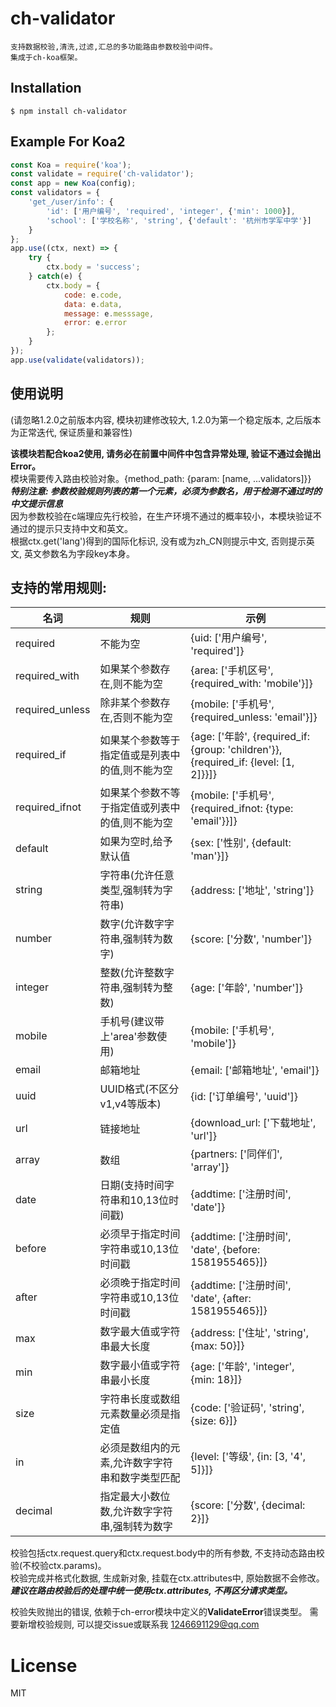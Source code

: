 
# ch-validator
    支持数据校验,清洗,过滤,汇总的多功能路由参数校验中间件。
    集成于ch-koa框架。

## Installation

```
$ npm install ch-validator
```


## Example For Koa2

```js
const Koa = require('koa');
const validate = require('ch-validator');
const app = new Koa(config);
const validators = {
    'get_/user/info': {
        'id': ['用户编号', 'required', 'integer', {'min': 1000}],
        'school': ['学校名称', 'string', {'default': '杭州市学军中学'}]
    }
};
app.use((ctx, next) => {
    try {
        ctx.body = 'success';
    } catch(e) {
        ctx.body = {
            code: e.code,
            data: e.data,
            message: e.messsage,
            error: e.error
        };
    }
});
app.use(validate(validators));
```

## 使用说明

(请忽略1.2.0之前版本内容, 模块初建修改较大, 1.2.0为第一个稳定版本, 之后版本为正常迭代, 保证质量和兼容性) 

**该模块若配合koa2使用, 请务必在前置中间件中包含异常处理, 验证不通过会抛出Error。**  
模块需要传入路由校验对象。{method_path: {param: [name, ...validators]}}  
***特别注意: 参数校验规则列表的第一个元素，必须为参数名，用于检测不通过时的中文提示信息***  
因为参数校验在c端理应先行校验，在生产环境不通过的概率较小，本模块验证不通过的提示只支持中文和英文。  
根据ctx.get('lang')得到的国际化标识, 没有或为zh_CN则提示中文, 否则提示英文, 英文参数名为字段key本身。

## 支持的常用规则:  

名词 | 规则 | 示例
-|-|-|
required | 不能为空 | {uid: ['用户编号', 'required']} 
required_with | 如果某个参数存在,则不能为空 | {area: ['手机区号', {required_with: 'mobile'}]}
required_unless | 除非某个参数存在,否则不能为空 | {mobile: ['手机号', {required_unless: 'email'}]}
required_if | 如果某个参数等于指定值或是列表中的值,则不能为空 | {age: ['年龄', {required_if: {group: 'children'}}, {required_if: {level: [1, 2]}}]}
required_ifnot | 如果某个参数不等于指定值或列表中的值,则不能为空 | {mobile: ['手机号', {required_ifnot: {type: 'email'}}]}
default | 如果为空时,给予默认值 | {sex: ['性别', {default: 'man'}]}
string | 字符串(允许任意类型,强制转为字符串) | {address: ['地址', 'string']}
number | 数字(允许数字字符串,强制转为数字) | {score: ['分数', 'number']}
integer | 整数(允许整数字符串,强制转为整数) | {age: ['年龄', 'number']}
mobile | 手机号(建议带上'area'参数使用) | {mobile: ['手机号', 'mobile']}
email | 邮箱地址 | {email: ['邮箱地址', 'email']}
uuid | UUID格式(不区分v1,v4等版本) | {id: ['订单编号', 'uuid']}
url | 链接地址 | {download_url: ['下载地址', 'url']}
array | 数组 | {partners: ['同伴们', 'array']}
date | 日期(支持时间字符串和10,13位时间戳) | {addtime: ['注册时间', 'date']}
before | 必须早于指定时间字符串或10,13位时间戳 | {addtime: ['注册时间', 'date', {before: 1581955465}]}
after | 必须晚于指定时间字符串或10,13位时间戳 | {addtime: ['注册时间', 'date', {after: 1581955465}]}
max | 数字最大值或字符串最大长度 | {address: ['住址', 'string', {max: 50}]}
min | 数字最小值或字符串最小长度 | {age: ['年龄', 'integer', {min: 18}]}
size | 字符串长度或数组元素数量必须是指定值 | {code: ['验证码', 'string', {size: 6}]}
in | 必须是数组内的元素,允许数字字符串和数字类型匹配 | {level: ['等级', {in: [3, '4', 5]}]}
decimal | 指定最大小数位数,允许数字字符串,强制转为数字 | {score: ['分数', {decimal: 2}]}

校验包括ctx.request.query和ctx.request.body中的所有参数, 不支持动态路由校验(不校验ctx.params)。  
校验完成并格式化数据, 生成新对象, 挂载在ctx.attributes中, 原始数据不会修改。  
***建议在路由校验后的处理中统一使用ctx.attributes, 不再区分请求类型。***  

校验失败抛出的错误, 依赖于ch-error模块中定义的**ValidateError**错误类型。
需要新增校验规则, 可以提交issue或联系我 1246691129@qq.com  

# License

  MIT

